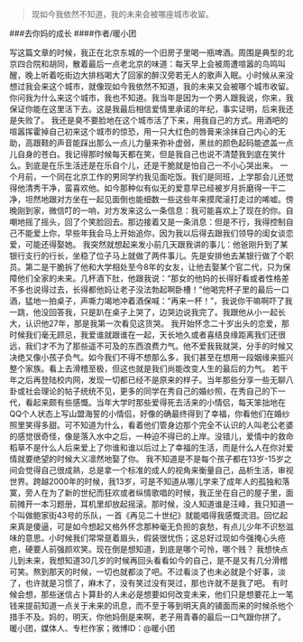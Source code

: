 > 现如今我依然不知道，我的未来会被哪座城市收留。

###去你妈的成长
####作者/暖小团

写这篇文章的时候，我正在北京东城的一个旧房子里喝一瓶啤酒。周围是典型的北京四合院和胡同，散着最后一点老北京的味道：每天早上会被周遭喧嚣的鸟鸣叫醒，晚上听着吃街边大排档喝大了回家的醉汉旁若无人的歌声入眠。小时候从来没想过我会来这个城市，就像现如今我依然不知道，我的未来又会被哪个城市收留。
你问我为什么来这个城市，我也不知道。我当年是因为一个男人跟我说，你来，我保证你能在这里活下去。这是我最后相信爱情里承诺的年纪，事实证明，后来我还是失败了。
我还是臭不要脸地在这个城市活了下来，用我自己的方式。用酒吧的喧嚣挥霍掉自己初来这个城市的惊恐，用一只大红色的唇膏来涂抹自己内心的无助，高跟鞋的声音能踩出那么一点儿力量来弥补虚弱，黑丝的颜色起码能遮盖一点儿自身的苍白。我记得那时候每天都在笑，但是我自己也说不清楚我到底在笑什么。到底是在乐生活还是在乐自个儿，还是干脆就是怕自己一不小心哭出来。
一个月前，一个同在北京工作的男同学约我见面吃饭。我们是同班，上学那会儿还觉得他清秀干净，蛮喜欢他。如今那种似有似无的爱意早已经被岁月折磨得一干二净，坦然地跟对方坐在一起见面倒也能细数一些这些年来摸爬滚打走过的唏嘘。傍晚刚到家，微信叮的一响，对方发来这么一条信息：我可能喜欢上了现在的你。自嘲地摇了摇头，回了个笑脸回去。那边接着又是一条消息：但是不行，我得控制自己不能爱上你，早些年我会马上开始追你，因为我以后得去跟我们领导的闺女谈恋爱，可能还得娶她。
我突然就想起来发小前几天跟我讲的事儿：他爸刚升到了某银行支行的行长，坐稳了位子马上就做了两件事儿。先是安排他去某银行做了个职员。第二是干脆拆了他和大学相处至今8年的女友，让他去娶某个官二代，只为保障他们全家的未来。几杯酒下肚，他跟我说：“那女的他妈的长得好看或者性格差不多也说得过去，长得都他妈让老子没法勃起啊卧槽！”他喝完杯子里的最后一口酒，猛地一拍桌子，声嘶力竭地冲着酒保喊：“再来一杯！”，我说你干嘛啊吓了我一跳，他没回答我，只是趴在桌子上哭了，边哭边说我完了。我跟他从小一起长大，认识他27年，那是我第一次看见这货哭。
我开始怀念二十岁出头的恋爱，那时候我们毫无顾忌，我爱谁就跟谁在一起，天长地久或者喜结良缘距离我们还很远，我们才不为了那些遥不可及的东西浪费力气。他不爱我我就哭，分手的时候又决绝又像小孩子负气。如今我们不得不想那么多，我们甚至在想用一段姻缘来振兴整个家族。看上去滑稽至极，但这也就是我们尚能改变人生的最后的力气。
若干年之后再登陆校内网，发现一切都已经不是原来的样子。当年那些分享一些无聊八卦或社会理论的帖子统统不见，更多的同学在秀自己的婚纱照，在秀自己的下一代，看起来颇有些感慨。当年大学时那些爱得死去活来的小情侣，每天笨拙地在QQ个人状态上写山盟海誓的小情侣，好像的确最终得到了幸福，你看他们在婚纱照里笑得多甜。可不知道为什么，看着他们管身边那个完全不认识的人叫老公老婆的感觉很奇怪，像是落入水中之后，一种迫不得已的上岸。没错儿，爱情中的救命稻草不是什么人后来爱上了你谁和谁以后过上了幸福的生活，而是什么人在你对爱情就要绝望的时候大义凛然地娶了你。
我不知道是不是每个孩子都在13岁-15岁之间会觉得自己很成熟，总是拿一个标准的成人的视角来衡量自己，品析生活，审视世界。跨越2000年的时候，我13岁，可是不知道从哪儿学来了成年人的孤独和落寞，旁人在为了新的世纪而狂欢或者纵情歌唱的时候，我正坐在自己的屋子里，面前摊开一本习题册，耳机里却放起摇滚。那时候，没人知道谁是汪峰，我只知道一个叫做鲍家街43号的乐队，一首《再见二十世纪》就能唱得我感慨流泪。回忆起来真是傻逼，可是如今想起又格外怀念那种毫无负担的哀愁，有点儿少年不识愁滋味的意思。小时候我们常常趸着眉头，假装很忧伤；这总好过现如今强掩心头疮疤，硬要人前强颜欢笑。现在倒是想知道，到底是哪个可怜，哪个贱？
我想快点儿到未来，我想知道30几岁的时候再回头看看如今的自己，是不是又有几分滑稽可笑。熬到那天的时候，一切也就都淡了吧。不过看淡了也未必就是个好事，淡了，也许就是习惯了，麻木了，没有笑过没有哭过，那也许就不是我了吧。
有时候会想，那些迷信占卜算卦的人未必是想要如何改变未来，他们只是想要花上一笔钱来提前知道一点关于未来的讯息，而不至于等到明天真的铺面而来的时候杀他个措手不及。妈的，明天，你他妈倒是来啊，老子用青春的最后一口气跟你拼了。
暖小团，媒体人、专栏作家；微博ID：@暖小团 